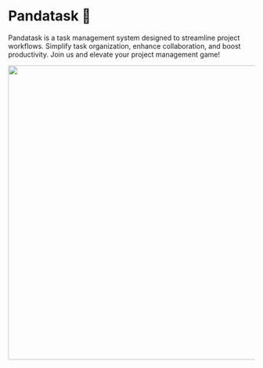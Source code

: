 # Pandatask 🐼

Pandatask is a task management system designed to streamline project workflows. Simplify task organization, enhance collaboration, and boost productivity. Join us and elevate your project management game!

<img src="https://github.com/pandatask/public/assets/140963221/0b0caab6-879f-48ab-b144-becdf2454825" width="600">


